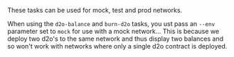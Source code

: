 These tasks can be used for mock, test and prod networks. 

When using the `d2o-balance` and `burn-d2o` tasks, you ust pass an `--env` parameter set to `mock` for use with a mock network... This is because we deploy two d2o's to the same network and thus display two balances and so won't work with networks where only a single d2o contract is deployed.